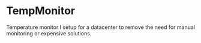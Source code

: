 # TempMonitor
Temperature monitor I setup for a datacenter to remove the need for manual monitoring or expensive solutions.

